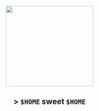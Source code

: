 <div align="center">
  <img src="https://user-images.githubusercontent.com/72922139/230838629-88e003be-598f-4e36-bea9-ec8afd1f6995.png" height="220" width="240">

## > `$HOME` sweet `$HOME`

</div>
